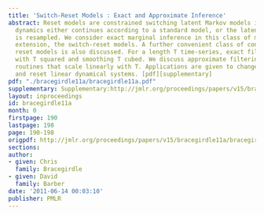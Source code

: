 ```yaml
---
title: 'Switch-Reset Models : Exact and Approximate Inference'
abstract: Reset models are constrained switching latent Markov models in which the
  dynamics either continues according to a standard model, or the latent variable
  is resampled. We consider exact marginal inference in this class of models and their
  extension, the switch-reset models. A further convenient class of conjugate-exponential
  reset models is also discussed. For a length T time-series, exact filtering scales
  with T squared and smoothing T cubed. We discuss approximate filtering and smoothing
  routines that scale linearly with T. Applications are given to change-point models
  and reset linear dynamical systems. [pdf][supplementary]
pdf: "./bracegirdle11a/bracegirdle11a.pdf"
supplementary: Supplementary:http://jmlr.org/proceedings/papers/v15/bracegirdle11a/bracegirdle11aSupple.zip
layout: inproceedings
id: bracegirdle11a
month: 0
firstpage: 190
lastpage: 198
page: 190-198
origpdf: http://jmlr.org/proceedings/papers/v15/bracegirdle11a/bracegirdle11a.pdf
sections: 
author:
- given: Chris
  family: Bracegirdle
- given: David
  family: Barber
date: '2011-06-14 00:03:10'
publisher: PMLR
---
```

